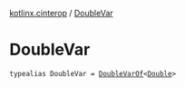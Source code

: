[kotlinx.cinterop](index.md) / [DoubleVar](./-double-var.md)

# DoubleVar

`typealias DoubleVar = `[`DoubleVarOf`](-double-var-of/index.md)`<`[`Double`](https://kotlinlang.org/api/latest/jvm/stdlib/kotlin/-double/index.html)`>`